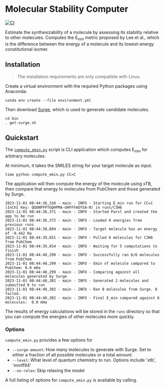 # Molecular Stability Computer
[![CI](https://github.com/HydrogenStorage/molecular-stability-computer/actions/workflows/python-app.yml/badge.svg)](https://github.com/HydrogenStorage/molecular-stability-computer/actions/workflows/python-app.yml)

Estimate the synthesizability of a molecule by assessing its stability relative to other molecules.
Computes the E<sub>min</sub> metric proposed by Lee et al., which is the difference between the energy of a molecule 
and its lowest-energy constitutional isomer.

## Installation

> The installation requirements are only compatible with Linux.

Create a virtual environment with the required Python packages using Anaconda:

```commandline
conda env create --file environment.yml
```

Then download [Surge](https://github.com/StructureGenerator/surge), which is used to generate candidate molecules.

```commandline
cd bin
. get-surge.sh
```

## Quickstart

The [`compute_emin.py`](./compute_emin.py) script is CLI application 
which computes E<sub>min</sub> for arbitrary molecules.

At minimum, it takes the SMILES string for your target molecule as input.

```commandline
time python compute_emin.py CC=C
```

The application will then compute the energy of the molecule using xTB,
then compare that energy to molecules from PubChem and those generated by Surge.

```log
2023-11-01 08:44:36,316 - main - INFO - Starting E_min run for CC=C (InChI Key: QQONPFPTGQHPMA-UHFFFAOYSA-N) in runs/C3H6
2023-11-01 08:44:36,371 - main - INFO - Started Parsl and created the app to be run
2023-11-01 08:44:36,372 - main - INFO - Loaded 0 energies from previous runs
2023-11-01 08:44:38,604 - main - INFO - Target molecule has an energy of -9.442 Ha
2023-11-01 08:44:39,651 - main - INFO - Pulled 6 molecules for C3H6 from PubChem
2023-11-01 08:44:39,654 - main - INFO - Waiting for 5 computations to finish
2023-11-01 08:44:40,299 - main - INFO - Successfully ran 6/6 molecules from PubChem
2023-11-01 08:44:40,299 - main - INFO - Emin of molecule compared to PubChem: 0.0 mHa
2023-11-01 08:44:40,299 - main - INFO - Comparing against all molecules generated by Surge
2023-11-01 08:44:40,302 - main - INFO - Generated 2 molecules and submitted 0 to run
2023-11-01 08:44:40,302 - main - INFO - Ran 0 molecules from Surge. 0 failed.
2023-11-01 08:44:40,302 - main - INFO - Final E_min compared against 6 molecules:  0.0 mHa
```

The results of energy calculations will be stored in the `runs` directory so that you can 
compute the energies of other molecules more quickly.

### Options

`compute_emin.py` provides a few options for 

- `--surge-amount`: How many molecules to generate with Surge. Set to either a fraction 
  of all possible molecules or a total amount.
- `--level`: What level of quantum chemistry to run. Options include 'xtb', 'mmff94'
- `--no-relax`: Skip relaxing the model

A full listing of options for `compute_emin.py` is available by calling.
